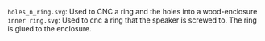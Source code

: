 `holes_n_ring.svg`: Used to CNC a ring and the holes into a wood-enclosure<br />
`inner ring.svg`: Used to cnc a ring that the speaker is screwed to. The ring is glued to the enclosure.